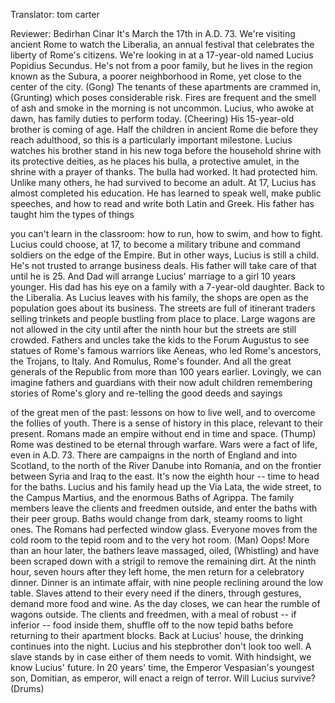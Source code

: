 

Translator: tom carter

Reviewer: Bedirhan Cinar
It&#39;s March the 17th in A.D. 73.
We&#39;re visiting ancient Rome
to watch the Liberalia,
an annual festival that celebrates
the liberty of Rome&#39;s citizens.
We&#39;re looking in at a 17-year-old
named Lucius Popidius Secundus.
He&#39;s not from a poor family, but he lives
in the region known as the Subura,
a poorer neighborhood in Rome,
yet close to the center of the city.
(Gong)
The tenants of these
apartments are crammed in,
(Grunting)
which poses considerable risk.
Fires are frequent and the smell of ash
and smoke in the morning is not uncommon.
Lucius, who awoke at dawn,
has family duties to perform today.
(Cheering)
His 15-year-old brother is coming of age.
Half the children in ancient Rome
die before they reach adulthood,
so this is a particularly
important milestone.
Lucius watches his brother
stand in his new toga
before the household shrine
with its protective deities,
as he places his bulla,
a protective amulet,
in the shrine with a prayer of thanks.
The bulla had worked.
It had protected him.
Unlike many others,
he had survived to become an adult.
At 17, Lucius has almost
completed his education.
He has learned to speak well,
make public speeches,
and how to read and write
both Latin and Greek.
His father has taught him
the types of things

you can&#39;t learn in the classroom:
how to run,
how to swim,
and how to fight.
Lucius could choose, at 17,
to become a military tribune
and command soldiers
on the edge of the Empire.
But in other ways,
Lucius is still a child.
He&#39;s not trusted
to arrange business deals.
His father will take care
of that until he is 25.
And Dad will arrange Lucius&#39; marriage
to a girl 10 years younger.
His dad has his eye on a family
with a 7-year-old daughter.
Back to the Liberalia.
As Lucius leaves with his family,
the shops are open as the population
goes about its business.
The streets are full
of itinerant traders selling trinkets
and people bustling from place to place.
Large wagons are not allowed
in the city until after the ninth hour
but the streets are still crowded.
Fathers and uncles
take the kids to the Forum Augustus
to see statues of Rome&#39;s famous warriors
like Aeneas, who led Rome&#39;s ancestors,
the Trojans, to Italy.
And Romulus, Rome&#39;s founder.
And all the great generals of the Republic
from more than 100 years earlier.
Lovingly, we can imagine
fathers and guardians
with their now adult children
remembering stories of Rome&#39;s glory
and re-telling the good deeds and sayings

of the great men of the past:
lessons on how to live well,
and to overcome the follies of youth.
There is a sense of history in this place,
relevant to their present.
Romans made an empire
without end in time and space.
(Thump)
Rome was destined to be
eternal through warfare.
Wars were a fact of life, even in A.D. 73.
There are campaigns in the north
of England and into Scotland,
to the north of the River
Danube into Romania,
and on the frontier
between Syria and Iraq to the east.
It&#39;s now the eighth hour --
time to head for the baths.
Lucius and his family head up
the Via Lata, the wide street,
to the Campus Martius,
and the enormous Baths of Agrippa.
The family members leave
the clients and freedmen outside,
and enter the baths with their peer group.
Baths would change from dark,
steamy rooms to light ones.
The Romans had perfected window glass.
Everyone moves from the cold room
to the tepid room
and to the very hot room.
(Man) Oops!
More than an hour later, the bathers leave
massaged, oiled,
(Whistling)
and have been scraped down with a strigil
to remove the remaining dirt.
At the ninth hour, seven hours
after they left home,
the men return for a celebratory dinner.
Dinner is an intimate affair,
with nine people
reclining around the low table.
Slaves attend to their every need
if the diners, through gestures,
demand more food and wine.
As the day closes, we can hear
the rumble of wagons outside.
The clients and freedmen,
with a meal of robust
-- if inferior -- food inside them,
shuffle off to the now tepid baths
before returning
to their apartment blocks.
Back at Lucius&#39; house,
the drinking continues into the night.
Lucius and his stepbrother
don&#39;t look too well.
A slave stands by in case
either of them needs to vomit.
With hindsight, we know Lucius&#39; future.
In 20 years&#39; time, the Emperor Vespasian&#39;s
youngest son, Domitian, as emperor,
will enact a reign of terror.
Will Lucius survive?
(Drums)
